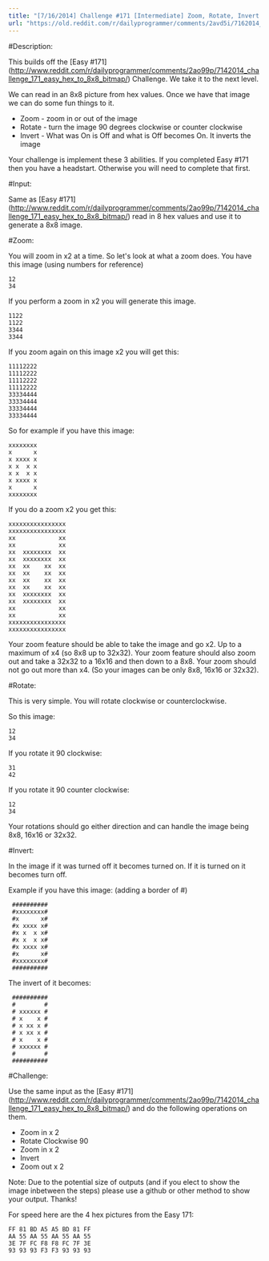```yaml
---
title: "[7/16/2014] Challenge #171 [Intermediate] Zoom, Rotate, Invert Hex Picture"
url: "https://old.reddit.com/r/dailyprogrammer/comments/2avd5i/7162014_challenge_171_intermediate_zoom_rotate/"
---
```


#Description:

This builds off the [Easy #171] (http://www.reddit.com/r/dailyprogrammer/comments/2ao99p/7142014_challenge_171_easy_hex_to_8x8_bitmap/) Challenge. We take it to the next level.

We can read in an 8x8 picture from hex values. Once we have that image we can do some fun things to it.

* Zoom - zoom in or out of the image
* Rotate - turn the image 90 degrees clockwise or counter clockwise
* Invert - What was On is Off and what is Off becomes On. It inverts the image

Your challenge is implement these 3 abilities. If you completed Easy #171 then you have a headstart. Otherwise you will need to complete that first.

#Input:

Same as [Easy #171] (http://www.reddit.com/r/dailyprogrammer/comments/2ao99p/7142014_challenge_171_easy_hex_to_8x8_bitmap/) read in 8 hex values and use it to generate a 8x8 image.

#Zoom:

You will zoom in x2 at a time. So let's look at what a zoom does.
You have this image (using numbers for reference)

    12
    34

If you perform a zoom in x2 you will generate this image.

    1122
    1122
    3344
    3344

If you zoom again on this image x2 you will get this:

    11112222
    11112222
    11112222
    11112222
    33334444
    33334444
    33334444
    33334444

So for example if you have this image:

    xxxxxxxx
    x      x
    x xxxx x
    x x  x x
    x x  x x
    x xxxx x
    x      x
    xxxxxxxx

If you do a zoom x2 you get this:

    xxxxxxxxxxxxxxxx
    xxxxxxxxxxxxxxxx
    xx            xx
    xx            xx
    xx  xxxxxxxx  xx
    xx  xxxxxxxx  xx
    xx  xx    xx  xx
    xx  xx    xx  xx
    xx  xx    xx  xx
    xx  xx    xx  xx
    xx  xxxxxxxx  xx
    xx  xxxxxxxx  xx
    xx            xx
    xx            xx
    xxxxxxxxxxxxxxxx
    xxxxxxxxxxxxxxxx

Your zoom feature should be able to take the image and go x2. Up to a maximum of x4 (so 8x8 up to 32x32).
Your zoom feature should also zoom out and take a 32x32 to a 16x16 and then down to a 8x8. Your zoom should
not go out more than x4. (So your images can be only 8x8, 16x16 or 32x32).

#Rotate:

This is very simple. You will rotate clockwise or counterclockwise.

So this image:

    12
    34

If you rotate it 90 clockwise:

    31
    42

If you rotate it 90 counter clockwise:

    12
    34


Your rotations should go either direction and can handle the image being 8x8, 16x16 or 32x32.

#Invert:

In the image if it was turned off it becomes turned on. If it is turned on it becomes turn off.

Example if you have this image: (adding a border of #)


     ##########
     #xxxxxxxx#
     #x      x#
     #x xxxx x#
     #x x  x x#
     #x x  x x#
     #x xxxx x#
     #x      x#
     #xxxxxxxx#
     ##########

The invert of it becomes:

     ##########
     #        #
     # xxxxxx #
     # x    x #
     # x xx x #
     # x xx x #
     # x    x #
     # xxxxxx #
     #        #
     ##########

#Challenge:

Use the same input as the [Easy #171] (http://www.reddit.com/r/dailyprogrammer/comments/2ao99p/7142014_challenge_171_easy_hex_to_8x8_bitmap/) and do the following operations on them.

* Zoom in x 2
* Rotate Clockwise 90
* Zoom in x 2
* Invert
* Zoom out x 2

Note: Due to the potential size of outputs (and if you elect to show the image inbetween the steps) please use a github or other method to show your output. Thanks!

For speed here are the 4 hex pictures from the Easy 171:

    FF 81 BD A5 A5 BD 81 FF
    AA 55 AA 55 AA 55 AA 55
    3E 7F FC F8 F8 FC 7F 3E
    93 93 93 F3 F3 93 93 93
